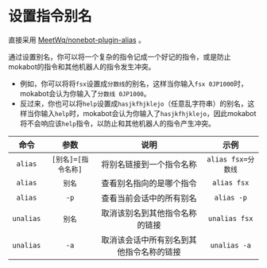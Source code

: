 # 设置指令别名

直接采用 [MeetWq/nonebot-plugin-alias](https://github.com/MeetWq/nonebot-plugin-alias) 。

通过设置别名，你可以将一个复杂的指令记成一个好记的指令，或是防止mokabot的指令和其他机器人的指令发生冲突。

 - 例如，你可以将将`fsx`设置成`分数线`的别名，这样当你输入`fsx 0JP1000`时，mokabot会认为你输入了`分数线 0JP1000`。
 - 反过来，你也可以将`help`设置成`hasjkfhjklejo`（任意乱字符串）的别名，这样当你输入`help`时，mokabot会认为你输入了`hasjkfhjklejo`，因此mokabot将不会响应该`help`指令，以防止和其他机器人的指令产生冲突。

|命令|参数|说明|示例|
|:---:|:---:|:---:|:---:|
|`alias`|`[别名]=[指令名称]`|将别名链接到一个指令名称|`alias fsx=分数线`|
|`alias`|`别名`|查看别名指向的是哪个指令|`alias fsx`|
|`alias`|`-p`|查看当前会话中的所有别名|`alias -p`|
|`unalias`|`别名`|取消该别名到其他指令名称的链接|`unalias fsx`|
|`unalias`|`-a`|取消该会话中所有别名到其他指令名称的链接|`unalias -a`|

<ClientOnly>
  <Messenger :messages="[
    { position: 'right', msg: 'alias a=arc查询' },
    { position: 'left', msg: '成功添加别名：a=arc查询' },
    { position: 'right', msg: 'a' },
    { position: 'left', msg: '【12.80 ⭐⭐.jpg】' },
  ]"></Messenger>
</ClientOnly>
